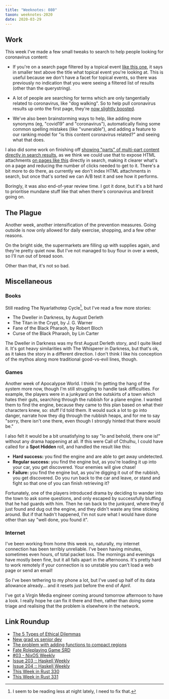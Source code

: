 ```yaml
---
title: "Weeknotes: 080"
taxon: weeknotes-2020
date: 2020-03-29
---
```


## Work

This week I've made a few small tweaks to search to help people
looking for coronavirus content:

- If you're on a search page filtered by a topical event [like this
  one][], it says in smaller text above the title what topical event
  you're looking at.  This is useful because we don't have a facet for
  topical events, so there was previously no indication that you were
  seeing a filtered list of results (other than the querystring).

- A lot of people are searching for terms which are only tangentially
  related to coronavirus, like "dog walking".  So to help pull
  coronavirus results up onto the first page, they're [now slightly
  boosted][].

- We've also been brainstorming ways to help, like adding more
  synonyms (eg, "covid19" and "coronavirus"), automatically fixing
  some common spelling mistakes (like "vunerable"), and adding a
  feature to our ranking model for "is this content coronavirus
  related?" and seeing what that does.

I also did some work on finishing off [showing "parts" of multi-part
content directly in search results][], as we think we could use that
to expose HTML attachments [on pages like this][] directly in search,
making it clearer what's on a page and reducing the number of clicks
needed to get to it.  There's a bit more to do there, as currently we
don't index HTML attachments in search, but once that's sorted we can
A/B test it and see how it performs.

Boringly, it was also end-of-year review time.  I got it done, but
it's a bit hard to prioritise mundane stuff like that when there's
coronavirus and brexit going on.

[like this one]: https://www.gov.uk/search/news-and-communications?topical_events%5B%5D=coronavirus-covid-19-uk-government-response
[now slightly boosted]: https://github.com/alphagov/search-api/pull/2035
[showing "parts" of multi-part content directly in search results]: https://github.com/alphagov/finder-frontend/pull/1877
[on pages like this]: https://www.gov.uk/government/publications/guidance-to-employers-and-businesses-about-covid-19


## The Plague

Another week, another intensification of the prevention measures.
Going outside is now only allowed for daily exercise, shopping, and a
few other reasons.

On the bright side, the supermarkets are filling up with supplies
again, and they're pretty quiet now.  But I've not managed to buy
flour in over a week, so I'll run out of bread soon.

Other than that, it's not so bad.


## Miscellaneous

### Books

Still reading The Nyarlathotep Cycle[^reading], but I've read a few
more stories:

- The Dweller in Darkness, by August Derleth
- The Titan in the Crypt, by J. G. Warner
- Fane of the Black Pharaoh, by Robert Bloch
- Curse of the Black Pharaoh, by Lin Carter

[^reading]: I seem to be reading less at night lately, I need to fix that.

The Dweller in Darkness was my first August Derleth story, and I quite
liked it.  It's got heavy similarities with The Whisperer in Darkness,
but that's ok, as it takes the story in a different direction.  I
don't think I like his conception of the mythos along more traditional
good-vs-evil lines, though.

### Games

Another week of Apocalypse World.  I think I'm getting the hang of the
system more now, though I'm still struggling to handle task
difficulties.  For example, the players were in a junkyard on the
outskirts of a town which hates their guts, searching through the
rubbish for a plane engine.  I wanted them to find the engine, because
they came to this plan based on what their characters knew, so: stuff
I'd told them.  It would suck a lot to go into danger, narrate how
they dig through the rubbish heaps, and for me to say "sorry, there
isn't one there, even though I strongly hinted that there would be."

I also felt it would be a bit unsatisfying to say "lo and behold,
there one is!" without any drama happening at all.  If this were Call
of Cthulhu, I could have called for a **Spot Hidden** roll, and
handled the result like this:

- **Hard success:** you find the engine and are able to get away
  undetected.
- **Regular success:** you find the engine but, as you're loading it
  up into your car, you get discovered.  Your enemies will give chase!
- **Failure:** you find the engine but, as you're digging it out of
  the rubbish, you get discovered.  Do you run back to the car and
  leave, or stand and fight so that one of you can finish retrieving
  it?

Fortunately, one of the players introduced drama by deciding to wander
into the town to ask some questions, and only escaped by successfully
bluffing that he had guards with him.  Then he ran back to the
junkyard, where they'd just found and dug out the engine, and they
didn't waste any time sticking around.  But if that hadn't happened,
I'm not sure what I would have done other than say "well done, you
found it".

### Internet

I've been working from home this week so, naturally, my internet
connection has been terribly unreliable.  I've been having minutes,
sometimes even hours, of total packet loss.  The mornings and evenings
have mostly been fine, but it all falls apart in the afternoons.  It's
pretty hard to work remotely if your connection is so unstable you
can't load a web page or send an email!

So I've been tethering to my phone a lot, but I've used up half of its
data allowance already... and it resets just before the end of
*April*.

I've got a Virgin Media engineer coming around tomorrow afternoon to
have a look.  I really hope he can fix it there and then, rather than
doing some triage and realising that the problem is elsewhere in the
network.


## Link Roundup

- [The 5 Types of Ethical Dilemmas](http://goblinpunch.blogspot.com/2015/07/the-5-types-of-ethical-dilemmas.html)
- [New grad vs senior dev](https://ericlippert.com/2020/03/27/new-grad-vs-senior-dev/)
- [The problem with adding functions to compact regions](http://www.well-typed.com/blog/2020/03/functions-in-compact-regions/)
- [Fate Roleplaying Game SRD](https://fate-srd.com/)
- [#03 - NixOS Weekly](https://weekly.nixos.org/2020/03-nixos-weekly-2020-03.html)
- [Issue 203 :: Haskell Weekly](https://haskellweekly.news/issue/203.html)
- [Issue 204 :: Haskell Weekly](https://haskellweekly.news/issue/204.html)
- [This Week in Rust 330](https://this-week-in-rust.org/blog/2020/03/17/this-week-in-rust-330/)
- [This Week in Rust 331](https://this-week-in-rust.org/blog/2020/03/24/this-week-in-rust-331/)
